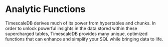 # Analytic Functions

TimescaleDB derives much of its power from hypertables and chunks. In order
to unlock powerful insights in the data stored within these supercharged tables,
TimescaleDB provides many unique, optimized functions that can enhance and simplify
your SQL while bringing data to life.
